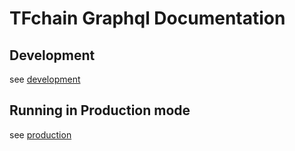 # TFchain Graphql Documentation

## Development

see [development](./development.md)

## Running in Production mode

see [production](./production.md)